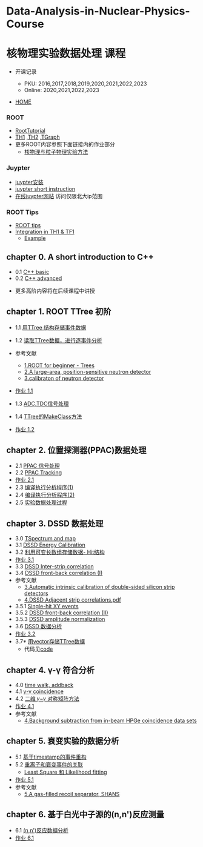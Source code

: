# Data-Analysis-in-Nuclear-Physics-Course
# 核物理实验数据处理 课程
- 开课记录
  - PKU: 2016,2017,2018,2019,2020,2021,2022,2023
  - Online: 2020,2021,2022,2023

- [HOME](https://zhihuanli.github.io/Experimental-Data-Analysis-Course/)
### ROOT 
 - [RootTutorial](http://www.pp.rhul.ac.uk/~cowan/RootTutorial/)
 - [TH1](https://zhihuanli.github.io/Experimental-Data-Analysis-Course/ROOT/TH1.html)
 ,[TH2](https://zhihuanli.github.io/Experimental-Data-Analysis-Course/ROOT/TH2.html)
 ,[TGraph](https://zhihuanli.github.io/Experimental-Data-Analysis-Course/ROOT/TGraph.html)
 - 更多ROOT内容参照下面链接内的作业部分
   - [核物理与粒子物理实验方法](https://zhihuanli.github.io/Experimental-Method-in-Nuclear-Physics/)
### Juypter
 - [juypter安装](jupyter-short-instruction.pdf)
 - [juypter short instruction](https://zhihuanli.github.io/Experimental-Data-Analysis-Course/ROOT/juypter.html)
 - [在线juypter网站](https://162.105.54.124:8888) 访问仅限北大ip范围

### ROOT Tips
 - [ROOT tips](https://zhihuanli.github.io/Experimental-Data-Analysis-Course/chapt1/ROOT_tips.html)
 - [Integration in TH1 & TF1](https://zhihuanli.github.io/Experimental-Data-Analysis-Course/chapt1/Integration_in_TH1_and_TF1.html)
    - [Example](https://zhihuanli.github.io/Experimental-Data-Analysis-Course/chapt1/Example_of_Integration_in_TH1_and_TF1.html)
    
## chapter 0. A short introduction to C++
 - 0.1 [C++ basic](https://zhihuanli.github.io/Experimental-Data-Analysis-Course/chapt0/introduction_basic.html)
 - 0.2 [C++ advanced](https://zhihuanli.github.io/Experimental-Data-Analysis-Course/chapt0/introduction_advanced.html)
 * 更多高阶内容将在后续课程中讲授

## chapter 1. ROOT TTree 初阶
 - 1.1 [用TTree 结构存储事件数据](https://zhihuanli.github.io/Experimental-Data-Analysis-Course/chapt1/1.1_create_tree.html)
 - 1.2 [读取TTree数据，进行逐事件分析](https://zhihuanli.github.io/Experimental-Data-Analysis-Course/chapt1/1.2_read_tree.html)
 - 参考文献
      - [1.ROOT for beginner - Trees](./chapt1/ROOT_for_beginners_Day4.pdf)
      - [2.A large-area, position-sensitive neutron detector](./chapt1/neutron_detector.pdf)
      - [3.calibraton of neutron detector](./chapt1/neutron_cali.pdf)
      
 - [作业 1.1](https://zhihuanli.github.io/Experimental-Data-Analysis-Course/chapt1/coursework1.1.html) 
 - 1.3 [ADC,TDC信号处理](https://zhihuanli.github.io/Experimental-Data-Analysis-Course/chapt1/1.3_adc_analysis.html)
 - 1.4 [TTree的MakeClass方法](https://zhihuanli.github.io/Experimental-Data-Analysis-Course/chapt1/1.4_root_tree_makeclass.html)
 - [作业 1.2](https://zhihuanli.github.io/Experimental-Data-Analysis-Course/chapt1/coursework1.2.html)
 

## chapter 2. 位置探测器(PPAC)数据处理

  - 2.1 [PPAC 信号处理](https://zhihuanli.github.io/Experimental-Data-Analysis-Course/chapt2/2.1_PPAC_analysis.html)
  - 2.2 [PPAC Tracking](https://zhihuanli.github.io/Experimental-Data-Analysis-Course/chapt2/2.2_PPAC_tracking.html) 
  - [作业 2.1](https://zhihuanli.github.io/Experimental-Data-Analysis-Course/chapt2/coursework2.1.html) 
  - 2.3 [编译执行分析程序(1)](https://zhihuanli.github.io/Experimental-Data-Analysis-Course/chapt2/2.3_comiling_1.html)
  - 2.4 [编译执行分析程序(2)](https://zhihuanli.github.io/Experimental-Data-Analysis-Course/chapt2/2.4_compiling_2.html)
  - 2.5 [实验数据处理过程](https://zhihuanli.github.io/Experimental-Data-Analysis-Course/chapt2/2.5_data_analysis_process.html)
  
## chapter 3. DSSD 数据处理 

 - 3.0 [TSpectrum and map](https://zhihuanli.github.io/Experimental-Data-Analysis-Course/chapt3/3.0_TSpectrum_map.html)
 - 3.1 [DSSD Energy Calibration](https://zhihuanli.github.io/Experimental-Data-Analysis-Course/chapt3/3.1_DSSD_energy_calibration_1.html)
 - 3.2 [利用可变长数组存储数据- Hit结构](https://zhihuanli.github.io/Experimental-Data-Analysis-Course/chapt3/3.2_TTree_Branch_with_Dynamic_Array.html) 
 - [作业 3.1](https://zhihuanli.github.io/Experimental-Data-Analysis-Course/chapt3/coursework3.1.html) 
 - 3.3 [DSSD Inter-strip correlation](https://zhihuanli.github.io/Experimental-Data-Analysis-Course/chapt3/3.3_DSSD_interstrip_correlation.html)
 - 3.4 [DSSD front-back correlation (I)](https://zhihuanli.github.io/Experimental-Data-Analysis-Course/chapt3/3.4_DSSD_front_back_correlation_1_dssd1.html)
 - 参考文献
      - [3.Automatic intrinsic calibration of double-sided silicon strip detectors](./chapt3/DSSD_cali.pdf)
      - [4.DSSD Adjacent strip correlations.pdf](./chapt3/DSSD_Adjacent.pdf)
 - 3.5.1 [Single-hit XY events](https://zhihuanli.github.io/Experimental-Data-Analysis-Course/chapt3/3.5.1_single_hit_XY_dssd1.html)
 - 3.5.2 [DSSD front-back correlation (II)](https://zhihuanli.github.io/Experimental-Data-Analysis-Course/chapt3/3.5.2_DSSD_front_back_correlation_2_dssd1.html)
 - 3.5.3 [DSSD amplitude normalization](https://zhihuanli.github.io/Experimental-Data-Analysis-Course/chapt3/3.5.3_DSSD_calibration.html)
 - 3.6 [DSSD 数据分析](https://zhihuanli.github.io/Experimental-Data-Analysis-Course/chapt3/3.6_DSSD_data_analysis.html) 
 - [作业 3.2](https://zhihuanli.github.io/Experimental-Data-Analysis-Course/chapt3/coursework3.2.html) 
 - 3.7* [用vector存储TTree数据](https://zhihuanli.github.io/Experimental-Data-Analysis-Course/chapt3/3.7_TTree_Branch_with_vector.html) 
      - 代码见[code](https://github.com/zhihuanli/Experimental-Data-Analysis-Course/tree/master/chapt3/code)


## chapter 4. γ-γ 符合分析 
 - 4.0 [time walk, addback](https://zhihuanli.github.io/Experimental-Data-Analysis-Course/chapt4/4.0_gamma-gamma_coincidence_0.html)
 - 4.1 [γ-γ coincidence](https://zhihuanli.github.io/Experimental-Data-Analysis-Course/chapt4/4.1_gamma-gamma_coincidence_I.html)
 - 4.2 [二维 𝛾−𝛾 对称矩阵方法](https://zhihuanli.github.io/Experimental-Data-Analysis-Course/chapt4/4.2_gamma-gamma_coincidence_II.html) 
 - [作业 4.1](https://zhihuanli.github.io/Experimental-Data-Analysis-Course/chapt4/coursework4.1.html)
 - 参考文献
     - [4.Background subtraction from in-beam HPGe coincidence data sets](./chapt4/Radford.pdf)

## chapter 5. 衰变实验的数据分析

 - 5.1 [基于timestamp的事件重构](https://zhihuanli.github.io/Experimental-Data-Analysis-Course/chapt5/5.1_decay_analysis_I.html)
 - 5.2 [重离子和衰变事件的关联](https://zhihuanli.github.io/Experimental-Data-Analysis-Course/chapt5/5.2_decay_analysis_II.html)
    - [Least Square 和 Likelihood fitting](https://zhihuanli.github.io/Experimental-Data-Analysis-Course/chapt5/fitting_LS_LH.html)
 - [作业 5.1](https://zhihuanli.github.io/Experimental-Data-Analysis-Course/chapt5/coursework5.1.html)
 - 参考文献
     - [5.A gas-filled recoil separator, SHANS](./chapt5/SHANS.pdf)

## chapter 6. 基于白光中子源的(n,n')反应测量
 - 6.1 [(n,n')反应数据分析](https://zhihuanli.github.io/Experimental-Data-Analysis-Course/chapt6/6.1_netron_capture_reaction.html)
- [作业 6.1](https://zhihuanli.github.io/Experimental-Data-Analysis-Course/chapt6/coursework6.1.html)
